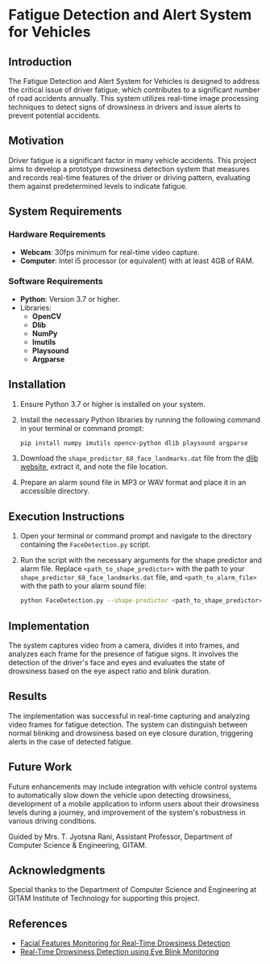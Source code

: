 # Fatigue Detection and Alert System for Vehicles

## Introduction
The Fatigue Detection and Alert System for Vehicles is designed to address the critical issue of driver fatigue, which contributes to a significant number of road accidents annually. This system utilizes real-time image processing techniques to detect signs of drowsiness in drivers and issue alerts to prevent potential accidents.

## Motivation
Driver fatigue is a significant factor in many vehicle accidents. This project aims to develop a prototype drowsiness detection system that measures and records real-time features of the driver or driving pattern, evaluating them against predetermined levels to indicate fatigue.

## System Requirements

### Hardware Requirements
- **Webcam**: 30fps minimum for real-time video capture.
- **Computer**: Intel i5 processor (or equivalent) with at least 4GB of RAM.

### Software Requirements
- **Python**: Version 3.7 or higher.
- Libraries:
  - **OpenCV**
  - **Dlib**
  - **NumPy**
  - **Imutils**
  - **Playsound**
  - **Argparse**

## Installation

1. Ensure Python 3.7 or higher is installed on your system.

2. Install the necessary Python libraries by running the following command in your terminal or command prompt:
    ```bash
    pip install numpy imutils opencv-python dlib playsound argparse
    ```

3. Download the `shape_predictor_68_face_landmarks.dat` file from the [dlib website](http://dlib.net/files/shape_predictor_68_face_landmarks.dat.bz2), extract it, and note the file location.

4. Prepare an alarm sound file in MP3 or WAV format and place it in an accessible directory.

## Execution Instructions

1. Open your terminal or command prompt and navigate to the directory containing the `FaceDetection.py` script.

2. Run the script with the necessary arguments for the shape predictor and alarm file. Replace `<path_to_shape_predictor>` with the path to your `shape_predictor_68_face_landmarks.dat` file, and `<path_to_alarm_file>` with the path to your alarm sound file:
    ```bash
    python FaceDetection.py --shape-predictor <path_to_shape_predictor> --alarm <path_to_alarm_file>


## Implementation
The system captures video from a camera, divides it into frames, and analyzes each frame for the presence of fatigue signs. It involves the detection of the driver's face and eyes and evaluates the state of drowsiness based on the eye aspect ratio and blink duration.

## Results
The implementation was successful in real-time capturing and analyzing video frames for fatigue detection. The system can distinguish between normal blinking and drowsiness based on eye closure duration, triggering alerts in the case of detected fatigue.

## Future Work
Future enhancements may include integration with vehicle control systems to automatically slow down the vehicle upon detecting drowsiness, development of a mobile application to inform users about their drowsiness levels during a journey, and improvement of the system's robustness in various driving conditions.

Guided by Mrs. T. Jyotsna Rani, Assistant Professor, Department of Computer Science & Engineering, GITAM.

## Acknowledgments
Special thanks to the Department of Computer Science and Engineering at GITAM Institute of Technology for supporting this project.

## References
- [Facial Features Monitoring for Real-Time Drowsiness Detection](https://ieeexplore.ieee.org/document/7880030)
- [Real-Time Drowsiness Detection using Eye Blink Monitoring](https://ieeexplore.ieee.org/document/7396336)


